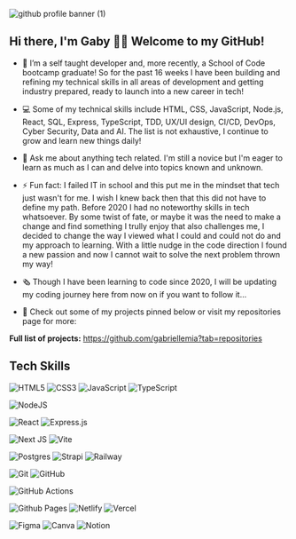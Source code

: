 
![github profile banner (1)](https://github.com/gabriellemia/gabriellemia/assets/78322726/bd37ee59-1191-436c-a13f-dc14fc058efc)


## Hi there, I'm Gaby 🙋‍♀️ Welcome to my GitHub! 

- 🚀 I’m a self taught developer and, more recently, a School of Code bootcamp graduate! So for the past 16 weeks I have been building and refining my technical skills in all areas of development and getting industry prepared, ready to launch into a new career in tech!
- 💻 Some of my technical skills include HTML, CSS, JavaScript, Node.js, React, SQL, Express, TypeScript, TDD, UX/UI design, CI/CD, DevOps, Cyber Security, Data and AI. The list is not exhaustive, I continue to grow and learn new things daily!
- 💬 Ask me about anything tech related. I'm still a novice but I'm eager to learn as much as I can and delve into topics known and unknown. 
- ⚡ Fun fact: I failed IT in school and this put me in the mindset that tech just wasn't for me. I wish I knew back then that this did not have to define my path. Before 2020 I had no noteworthy skills in tech whatsoever. By some twist of fate, or maybe it was the need to make a change and find something I trully enjoy that also challenges me,  I decided to change the way I viewed what I could and could not do and my approach to learning.  With a little nudge in the code direction I found a new passion and now I cannot wait to solve the next problem thrown my way!

- 🗞️ Though I have been learning to code since 2020, I will be updating my coding journey here from now on if you want to follow it...
-  👀 Check out some of my projects pinned below or visit my repositories page for more:

**Full list of projects:**  https://github.com/gabriellemia?tab=repositories

## Tech Skills

![HTML5](https://img.shields.io/badge/html5-%23E34F26.svg?style=for-the-badge&logo=html5&logoColor=white)
![CSS3](https://img.shields.io/badge/css3-%231572B6.svg?style=for-the-badge&logo=css3&logoColor=white)
![JavaScript](https://img.shields.io/badge/javascript-%23323330.svg?style=for-the-badge&logo=javascript&logoColor=%23F7DF1E)
![TypeScript](https://img.shields.io/badge/typescript-%23007ACC.svg?style=for-the-badge&logo=typescript&logoColor=white)

![NodeJS](https://img.shields.io/badge/node.js-6DA55F?style=for-the-badge&logo=node.js&logoColor=white)

![React](https://img.shields.io/badge/react-%2320232a.svg?style=for-the-badge&logo=react&logoColor=%2361DAFB)
![Express.js](https://img.shields.io/badge/express.js-%23404d59.svg?style=for-the-badge&logo=express&logoColor=%2361DAFB)

![Next JS](https://img.shields.io/badge/Next-black?style=for-the-badge&logo=next.js&logoColor=white)
![Vite](https://img.shields.io/badge/vite-%23646CFF.svg?style=for-the-badge&logo=vite&logoColor=white)

![Postgres](https://img.shields.io/badge/postgres-%23316192.svg?style=for-the-badge&logo=postgresql&logoColor=white)
![Strapi](https://img.shields.io/badge/strapi-%232E7EEA.svg?style=for-the-badge&logo=strapi&logoColor=white)
![Railway](https://img.shields.io/badge/Railway-131415?style=for-the-badge&logo=railway&logoColor=white)

![Git](https://img.shields.io/badge/git-%23F05033.svg?style=for-the-badge&logo=git&logoColor=white)
![GitHub](https://img.shields.io/badge/github-%23121011.svg?style=for-the-badge&logo=github&logoColor=white)

![GitHub Actions](https://img.shields.io/badge/github%20actions-%232671E5.svg?style=for-the-badge&logo=githubactions&logoColor=white)

![Github Pages](https://img.shields.io/badge/github%20pages-121013?style=for-the-badge&logo=github&logoColor=white)
![Netlify](https://img.shields.io/badge/netlify-%23000000.svg?style=for-the-badge&logo=netlify&logoColor=#00C7B7)
![Vercel](https://img.shields.io/badge/vercel-%23000000.svg?style=for-the-badge&logo=vercel&logoColor=white)

![Figma](https://img.shields.io/badge/figma-%23F24E1E.svg?style=for-the-badge&logo=figma&logoColor=white)
![Canva](https://img.shields.io/badge/Canva-%2300C4CC.svg?style=for-the-badge&logo=Canva&logoColor=white)
![Notion](https://img.shields.io/badge/Notion-%23000000.svg?style=for-the-badge&logo=notion&logoColor=white)


